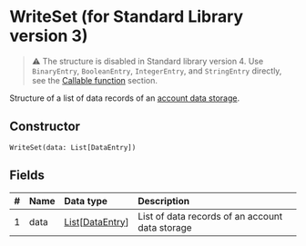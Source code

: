 # WriteSet (for Standard Library version 3)

> :warning: The structure is disabled in Standard library version 4. Use `BinaryEntry`, `BooleanEntry`, `IntegerEntry`, and `StringEntry` directly, see the [Callable function](/en/ride/functions/callable-function) section.

Structure of a list of data records of an [account data storage](/en/blockchain/account/account-data-storage).

## Constructor

``` ride
WriteSet(data: List[DataEntry])
```

## Fields

|   #   | Name | Data type | Description |
| :--- | :--- | :--- | :--- |
| 1 | data | [List](/en/ride/data-types/list)[[DataEntry](/en/ride/structures/common-structures/data-entry)] | List of data records of an account data storage |

